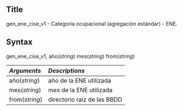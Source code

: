 Title
--------

gen\_ene\_cise\_v1 - Categoría ocupacional (agregación estándar) - ENE.

Syntax
------

gen\_ene\_cise\_v1, año(*string*) mes(*string*) from(*string*)

 *Arguments* | *Descriptions*
 :--- | :---
 año(*string*) | año de la ENE utilizada
 mes(*string*) | mes de la ENE utilizada
 from(*string*) | directorio raíz de las BBDD
